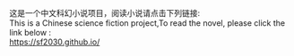 这是一个中文科幻小说项目，阅读小说请点击下列链接:\
This is a Chinese science fiction project,To read the novel, please click the link below :\
https://sf2030.github.io/
